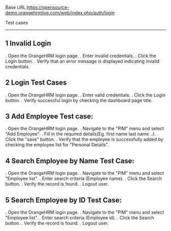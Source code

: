 Base URL:https://opensource-demo.orangehrmlive.com/web/index.php/auth/login

Test cases
**********

1 Invalid Login
----------------
. Open the OrangeHRM login page.
. Enter invalid credentials.
. Click the Login button.
. Verify that an error message is displayed indicating invalid credentials.


2 Login Test Cases
-------------------
. Open the OrangeHRM login page.
. Enter valid credentials.
. Click the Login button.
. Verify successful login by checking the dashboard page title.

3  Add Employee Test case:
---------------------------
. Open the OrangeHRM login page.
. Navigate to the "PIM" menu and select "Add Employee".
. Fill in the required details(Eg. first name last name ..).
. Click the "save" button.
. Verify that the employee is successfully added by checking the employee list for "Personal Details".

4 Search Employee by Name Test Case:
------------------------------------
. Open the OrangeHRM login page.
. Navigate to the "PIM" menu and select "Employee list".
. Enter search criteria (Employee name).
. Click the Search button.
. Verify the record is found.
. Logout user.

5 Search Employee by ID Test Case:
------------------------------------
. Open the OrangeHRM login page.
. Navigate to the "PIM" menu and select "Employee list".
. Enter search criteria (Employee id).
. Click the Search button.
. Verify the record is found.
. Logout user.


